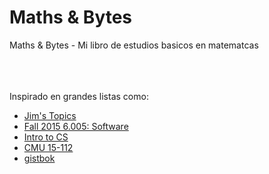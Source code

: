 # Maths & Bytes
Maths & Bytes - Mi libro de estudios basicos en matematcas
<br><br><br><br>

Inspirado en grandes listas como:

 - [Jim's Topics](https://www.cs.utah.edu/~germain/PPS/Topics/index.html)
 - [Fall 2015 6.005: Software](http://web.mit.edu/6.005/www/fa15/)
 - [Intro to CS](https://introcs.cs.princeton.edu/java/home/)
 - [CMU 15-112](https://www.cs.cmu.edu/~112/index.html)
 - [gistbok](https://gistbok.ucgis.org/)
